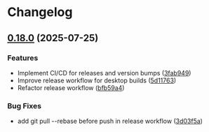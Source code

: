# Changelog

## [0.18.0](https://github.com/Michael-Obele/VaultNote/compare/0.17.0...v0.18.0) (2025-07-25)


### Features

* Implement CI/CD for releases and version bumps ([3fab949](https://github.com/Michael-Obele/VaultNote/commit/3fab949e750518ce09129173e91ec97dd5079f06))
* Improve release workflow for desktop builds ([5d11763](https://github.com/Michael-Obele/VaultNote/commit/5d117630d62c0fe7693cd7e0dee5e0ad9dab587a))
* Refactor release workflow ([bfb59a4](https://github.com/Michael-Obele/VaultNote/commit/bfb59a4c2a32997695e8e2546ee661dd9a7b0305))


### Bug Fixes

* add git pull --rebase before push in release workflow ([3d03f5a](https://github.com/Michael-Obele/VaultNote/commit/3d03f5af1fcd4ce89fff389c141419656ead3dff))
